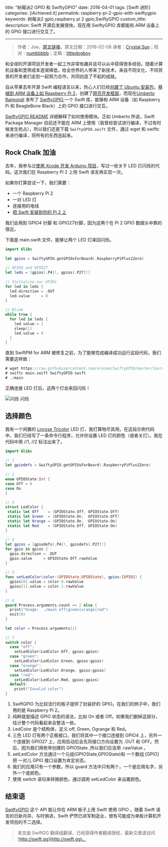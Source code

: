 title: "树莓派2 GPIO 和 SwiftyGPIO"
date: 2016-04-01
tags: [Swift 进阶]
categories: [iAchieved.it]
permalink: raspberry-pi-2-gpio-with-swiftygpio
keywords: 树莓派2 gpio,raspberry pi 2 gpio,SwiftyGPIO
custom_title: 
description: Swift 开源后发展很快，现在用 SwiftyGPIO 库都能和 ARM 设备上的 GPIO 接口进行交互了。

---
> 作者：Joe，[原文链接](http://dev.iachieved.it/iachievedit/raspberry-pi-2-gpio-with-swiftygpio/)，原文日期：2016-02-08
> 译者：[Crystal Sun](http://www.jianshu.com/users/7a2d2cc38444/latest_articles)；校对：[numbbbbb](http://numbbbbb.com/)；定稿：[littledogboy](undefined)
  







<!--此处开始正文-->

和全球的开源项目开发者一起工作非常有趣并且可以从中获得很多经验。随着计算机设备和宽带成本逐渐降低，给全世界的人带来了新技术，来自不同文化、不同背景的开发者们走到一起努力合作，共同创造了不起的成就。

自从苹果去年开源 Swift 编程语言以来，热心人们已经[创建了 Ubuntu 安装包](http://dev.iachieved.it/iachievedit/ubuntu-packages-for-open-source-swift/)，[移植到 ARM 设备上如 Raspberry Pi 2](http://www.housedillon.com/?p=2287)，创建了[网页开发框架](http://dev.iachieved.it/iachievedit/building-rest-apis-with-zewo/)，而现在[Umberto Raimondi](https://www.uraimo.com) 发布了 [SwiftyGPIO](https://github.com/uraimo/SwiftyGPIO),一个 Swift 库，能够和 ARM 设备（如 Raspberry Pi 和 BeagleBone Black）上的 GPIO 接口进行交互。

<!--more-->

[SwiftyGPIO README](https://github.com/uraimo/SwiftyGPIO/blob/master/README.md) 详细解释了如何使用模块。正如 Umberto 所说，Swift Package Manager 目前还不能在 ARM 上使用（我曾经尝试进行编译，不过有时候发生抢占），所以我们还是下载 `SwiftyGPIO.swift` 文件，通过 wget 和 swiftc  来进行编译，将所有的东西连起来。

## Rock Chalk 加油

去年，我参与过[使用 Xcode 开发 Arduino 项目](http://dev.iachieved.it/iachievedit/getting-started-with-arduino-and-xcode/)，写过一些关于 LED 灯闪烁的代码。这次我们在 Raspberry Pi 2 上用 Swift 语言再实现一次。

如果你打算尝试一下，我们需要：

* 一个 Raspberry Pi 2
* 一对 LED 灯
* 连接用的电线
* [把 Swift 安装到你的 Pi 2 上](http://dev.iachieved.it/iachievedit/open-source-swift-on-raspberry-pi-2/)

我们会用到 GPIO4 针脚 和 GPIO27针脚，因为这两个在 Pi 2 GPIO 数据头中靠的很近。

下面是 main.swift 文件，能够让两个 LED 灯来回闪烁。

```swift
import Glibc
 
let gpios = SwiftyGPIO.getGPIOsForBoard(.RaspberryPiPlus2Zero)
 
// GPIO4 and GPIO27
let leds = [gpios[.P4]!, gpios[.P27]!]
 
// Initialize our GPIOs
for led in leds {
  led.direction = .OUT
  led.value     = 0
}
 
// Blink
while true {
  for led in leds {
    led.value = 1
    sleep(1)
    led.value = 0
  }
}
```

直到 SwiftPM for ARM 被修复之前，为了能够完成编译成功运行这段代码，我们需要这样做：

```swift
# wget https://raw.githubusercontent.com/uraimo/SwiftyGPIO/master/Sources/SwiftyGPIO.swift
# swiftc main.swift SwiftyGPIO.swift
# ./main
```

正确连接 LED 灯后，这两个灯会来回闪烁！

![闪烁 闪烁](/img/articles/raspberry-pi-2-gpio-with-swiftygpio/SwiftLEDs.png1459473018.7848978)

## 选择颜色

我有一个闲置的 [Linrose Tricolor](http://www.amazon.com/Linrose-B4361H1-Green-Amber-Tricolor/dp/B008K1SWEC) LED 灯，我打算物尽其用。在这段示例代码中，我们已经写了一条命令行程序，允许你设置 LED 灯的颜色（或者关灯）。我在代码中用 //1, //2 标注出来了。

```swift
import Glibc
 
// 1
let gpiodefs = SwiftyGPIO.getGPIOsForBoard(.RaspberryPiPlus2Zero)
 
// 2
enum GPIOState:Int {
case Off = 0
case On 
}
 
// 3
struct LedColor {
 static let Off    = (GPIOState.Off, GPIOState.Off) 
 static let Green  = (GPIOState.On,  GPIOState.Off)
 static let Orange = (GPIOState.On,  GPIOState.On)
 static let Red    = (GPIOState.Off, GPIOState.On)
}
 
// 4
let gpios = [gpiodefs[.P4]!, gpiodefs[.P27]!]
for gpio in gpios {
  gpio.direction = .OUT
  gpio.value     = GPIOState.Off.rawValue
}
 
// 5
func setLedColor(color:(GPIOState,GPIOState), gpios:[GPIO]) {
  gpios[0].value = color.0.rawValue
  gpios[1].value = color.1.rawValue
}
 
// 6
guard Process.arguments.count == 2 else {
  print("Usage:  ./main off|green|orange|red")
  exit(0)
}
 
let color = Process.arguments[1]
 
// 7
switch color {
  case "off":
    setLedColor(LedColor.Off, gpios:gpios)
  case "green":
    setLedColor(LedColor.Green, gpios:gpios)
  case "orange":
    setLedColor(LedColor.Orange, gpios:gpios)
  case "red":
    setLedColor(LedColor.Red, gpios:gpios)
  default:
    print("Invalid color")
}
```

1. SwiftGPIO 为比较流行的板子提供了封装好的 GPIO。在我们的例子中，我们用的是 Raspberry Pi 2。
2. 纯粹就是描述 GPIO 状态的语法，比如 On 或者 Off。如果我们删掉这部分，估计整个代码看起来会整洁一些。
3. LedColor 是个结构体，定义 off, Green, Ogrange 和 Red。
4. 三色 LED 灯有两个正极接口，我们将其中一个接口连接到 GPIO4 上，另外一个连接到 GPIO27 上，应用启动后会先将接口方向设置为 .OUT 和 OFF。然后，因为我们用枚举创建的 GPIOState ,所以我们应该用 .rawValue 。
5. setLedColor 方法通过一个元组(GPIOState,GPIOState)和 一个数组 [GPIO] 把 一对儿 GPIO 接口设置为肯定状态。 
6. 我们的应用只有一个参数，所以 guard 方法中只有两个，一个是应用名字，另外一个是颜色。
7. 使用 switch 语句来转换颜色，通过调用 setLedColor 来设置颜色。

## 结束语

[SwiftyGPIO](https://github.com/uraimo/SwiftyGPIO) 这个 API 能让你在 ARM 板子上用 Swift 使用 GPIO 。随着 Swift 语言的日新月异、与时俱进，Swift 俨然已进军制造业，很有可能成为单板计算机开发项目的不二选择。
> 本文由 SwiftGG 翻译组翻译，已经获得作者翻译授权，最新文章请访问 [http://swift.gg](http://swift.gg)。